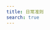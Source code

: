 ```yaml
---
title: 日常准则
search: true
---
```


<!-- ## 工作
1. 当天的事情当天做好，不能拖拉，上班期间做工作相关的东西或则学习。
2. 多动手！！！
3. 做过的事情遇到的坑，做好笔记。

## 生活
1. 答应的事情一定要做好了，那毕竟是我呀，不能讲大话。
2. 遇事别急别慌别恼 -->
